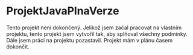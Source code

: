 # ProjektJavaPlnaVerze
Tento projekt není dokončený.
Jelikož jsem začal pracovat na vlastním projektu, tento projekt jsem vytvořil tak, aby splňoval všechny podmínky.
Dále jsem práci na projektu pozastavil. Projekt mám v plánu časem dokončit.
